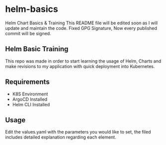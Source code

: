 # helm-basics
Helm Chart Basics &amp; Training
This README file will be edited soon as I will update and maintain the code.
Fixed GPG Signature, Now every published commit will be signed.

## Helm Basic Training
This repo was made in order to start learning the usage of Helm, Charts and make revisions to my application
with quick deployment into Kubernetes.

## Requirements
* K8S Environment
* ArgoCD Installed
* Helm CLI Installed

## Usage
Edit the values.yaml with the parameters you would like to set, the filed includes detailed explanation regarding each
element.

